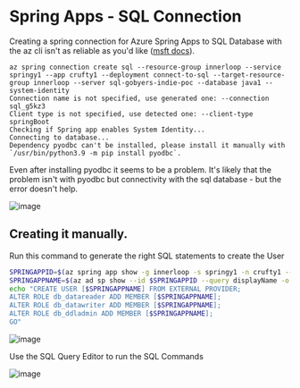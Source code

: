 # Spring Apps - SQL Connection

Creating a spring connection for Azure Spring Apps to SQL Database with the az cli isn't as reliable as you'd like ([msft docs](https://learn.microsoft.com/en-us/azure/spring-apps/connect-managed-identity-to-azure-sql?tabs=service-connector)).

```output
az spring connection create sql --resource-group innerloop --service springy1 --app crufty1 --deployment connect-to-sql --target-resource-group innerloop --server sql-gobyers-indie-poc --database java1 --system-identity
Connection name is not specified, use generated one: --connection sql_g5kz3
Client type is not specified, use detected one: --client-type springBoot
Checking if Spring app enables System Identity...
Connecting to database...
Dependency pyodbc can't be installed, please install it manually with `/usr/bin/python3.9 -m pip install pyodbc`.
```

Even after installing pyodbc it seems to be a problem. 
It's likely that the problem isn't with pyodbc but connectivity with the sql database - but the error doesn't help.

![image](https://user-images.githubusercontent.com/17914476/206219426-9b465da5-f9b8-467c-af3c-8b572b1da450.png)

## Creating it manually.

Run this command to generate the right SQL statements to create the User

```bash
SPRINGAPPID=$(az spring app show -g innerloop -s springy1 -n crufty1 --query identity.principalId -o tsv)
SPRINGAPPNAME=$(az ad sp show --id $SPRINGAPPID --query displayName -o tsv)
echo "CREATE USER [$SPRINGAPPNAME] FROM EXTERNAL PROVIDER; 
ALTER ROLE db_datareader ADD MEMBER [$SPRINGAPPNAME];
ALTER ROLE db_datawriter ADD MEMBER [$SPRINGAPPNAME];
ALTER ROLE db_ddladmin ADD MEMBER [$SPRINGAPPNAME];
GO"
```

![image](https://user-images.githubusercontent.com/17914476/206220873-1b572220-8e07-44bf-9f2b-e254081e3966.png)

Use the SQL Query Editor to run the SQL Commands

![image](https://user-images.githubusercontent.com/17914476/206221069-1e70d20e-71ae-4045-8529-c080dde0ede0.png)

